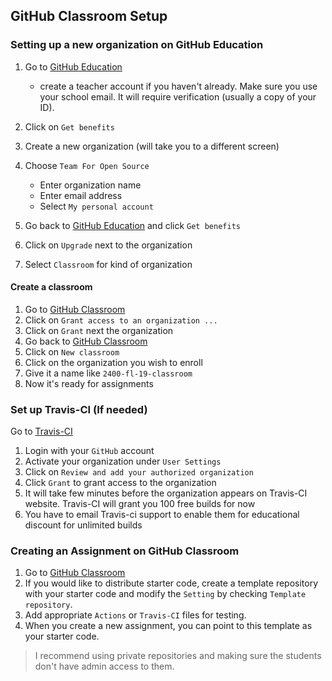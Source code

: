 ## GitHub Classroom Setup

### Setting up a new organization on GitHub Education

1. Go to [GitHub Education](https://education.github.com/teachers)
   - create a teacher account if you haven't already. Make sure you use your school email. It will require verification (usually a copy of your ID).
2. Click on `Get benefits`
3. Create a new organization (will take you to a different screen)
4. Choose `Team For Open Source`
    - Enter organization name
    - Enter email address
    - Select `My personal account`

5. Go back to [GitHub Education](https://education.github.com) and click `Get benefits`
6. Click on `Upgrade` next to the organization
7. Select `Classroom` for kind of organization

#### Create a classroom

1. Go to [GitHub Classroom](https://classroom.github.com)
2. Click on `Grant access to an organization ...`
3. Click on `Grant` next the organization
4. Go back to [GitHub Classroom](https://classroom.github.com)
5. Click on `New classroom`
6. Click on the organization you wish to enroll
7. Give it a name like `2400-fl-19-classroom`
8. Now it's ready for assignments

### Set up Travis-CI (If needed)

Go to [Travis-CI](https://Travis-Ci.com)
1. Login with your `GitHub` account
2. Activate your organization under `User Settings`
3. Click on `Review and add your authorized organization`
4. Click `Grant` to grant access to the organization
5. It will take few minutes before the organization appears on Travis-CI website. Travis-CI will grant you 100 free builds for now
6. You have to email Travis-ci support to enable them for educational discount for unlimited builds

### Creating an Assignment on GitHub Classroom

1. Go to [GitHub Classroom](https://classroom.github.com)
2. If you would like to distribute starter code, create a template repository with your starter code and modify the `Setting` by checking `Template repository`.
3. Add appropriate `Actions` or `Travis-CI` files for testing.
4. When you create a new assignment, you can point to this template as your starter code.
   

> I recommend using private repositories and making sure the students don't have admin access to them.
